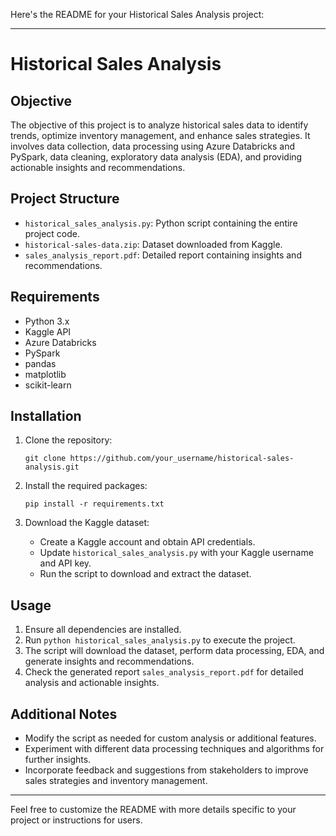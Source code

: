 Here's the README for your Historical Sales Analysis project:

---

# Historical Sales Analysis

## Objective

The objective of this project is to analyze historical sales data to identify trends, optimize inventory management, and enhance sales strategies. It involves data collection, data processing using Azure Databricks and PySpark, data cleaning, exploratory data analysis (EDA), and providing actionable insights and recommendations.

## Project Structure

- `historical_sales_analysis.py`: Python script containing the entire project code.
- `historical-sales-data.zip`: Dataset downloaded from Kaggle.
- `sales_analysis_report.pdf`: Detailed report containing insights and recommendations.

## Requirements

- Python 3.x
- Kaggle API
- Azure Databricks
- PySpark
- pandas
- matplotlib
- scikit-learn

## Installation

1. Clone the repository:

   ```
   git clone https://github.com/your_username/historical-sales-analysis.git
   ```

2. Install the required packages:

   ```
   pip install -r requirements.txt
   ```

3. Download the Kaggle dataset:
   - Create a Kaggle account and obtain API credentials.
   - Update `historical_sales_analysis.py` with your Kaggle username and API key.
   - Run the script to download and extract the dataset.

## Usage

1. Ensure all dependencies are installed.
2. Run `python historical_sales_analysis.py` to execute the project.
3. The script will download the dataset, perform data processing, EDA, and generate insights and recommendations.
4. Check the generated report `sales_analysis_report.pdf` for detailed analysis and actionable insights.

## Additional Notes

- Modify the script as needed for custom analysis or additional features.
- Experiment with different data processing techniques and algorithms for further insights.
- Incorporate feedback and suggestions from stakeholders to improve sales strategies and inventory management.

---

Feel free to customize the README with more details specific to your project or instructions for users.
